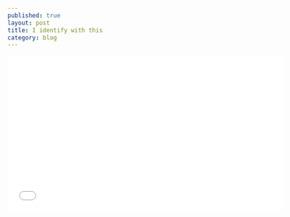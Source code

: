 ```yaml
---
published: true
layout: post
title: I identify with this
category: blog
---
```

<div class="videowrapper"><span style="margin-top:20px;">
<iframe width="560" height="315" src="//www.youtube.com/embed/9sMTqyLQLIc" frameborder="0" allowfullscreen></iframe>
</span></div>
